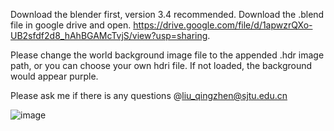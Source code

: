 Download the blender first, version 3.4 recommended.
Download the .blend file in google drive and open.
https://drive.google.com/file/d/1apwzrQXo-UB2sfdf2d8_hAhBGAMcTvjS/view?usp=sharing.

Please change the world background image file to the appended .hdr image path, or you can choose your own hdri file.
If not loaded, the background would appear purple.

Please ask me if there is any questions @liu_qingzhen@sjtu.edu.cn

![image](https://github.com/liu-qingzhen/3d-foggy-augmentation-in-blender/assets/70200053/de998851-29c4-4252-8aa6-7f5ed6fcbb23)
